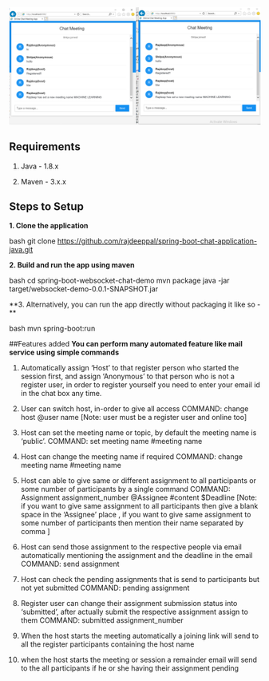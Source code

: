 
![App Screenshot](screenshot.png)

## Requirements

1. Java - 1.8.x

2. Maven - 3.x.x

## Steps to Setup


**1. Clone the application**

bash
git clone https://github.com/rajdeeppal/spring-boot-chat-application-java.git

**2. Build and run the app using maven**

bash
cd spring-boot-websocket-chat-demo
mvn package
java -jar target/websocket-demo-0.0.1-SNAPSHOT.jar

**3. Alternatively, you can run the app directly without packaging it like so - **

bash
mvn spring-boot:run

##Features added
**You can perform many automated feature like mail service using simple commands**
1. Automatically assign ‘Host’ to that register person who started the session first, and assign ‘Anonymous’  to that person who is not a register user, in order to register yourself you need to enter your email id in the chat box any time.

2. User can switch host, in-order to give all access
COMMAND: change host @user name [Note: user must be a register user and online too]

3. Host can set the meeting name or topic, by default the meeting name is ‘public’.
COMMAND: set meeting name #meeting name

4. Host can change the meeting name if required
COMMAND: change meeting name #meeting name

5. Host can able to give same or different assignment to all participants or some number of participants by a single command
COMMAND: Assignment assignment_number @Assignee #content $Deadline [Note: if you want to give same assignment to all participants then give a blank space in the ‘Assignee’ place , if you want to give same assignment to some number of participants then mention their name separated by comma ]

6. Host can send those assignment to the respective people via email automatically mentioning the assignment and the deadline in the email
COMMAND: send assignment

7. Host can check the pending assignments that is send to participants but not yet submitted
COMMAND: pending assignment

8. Register user can change their assignment submission status into ‘submitted’, after actually submit the respective assignment assign to them
COMMAND: submitted assignment_number

9. When the host starts the meeting automatically a joining link will send to all the register participants containing the host name

10. when the host starts the meeting or session a remainder email will send to the all participants if he or she having their assignment pending
